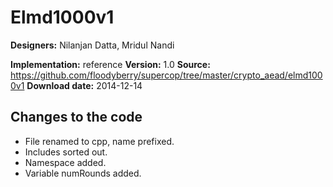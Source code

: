 # Elmd1000v1

**Designers:** Nilanjan Datta, Mridul Nandi

**Implementation:** reference
**Version:** 1.0
**Source:** https://github.com/floodyberry/supercop/tree/master/crypto_aead/elmd1000v1
**Download date:** 2014-12-14

## Changes to the code

* File renamed to cpp, name prefixed.
* Includes sorted out.
* Namespace added.
* Variable numRounds added.
